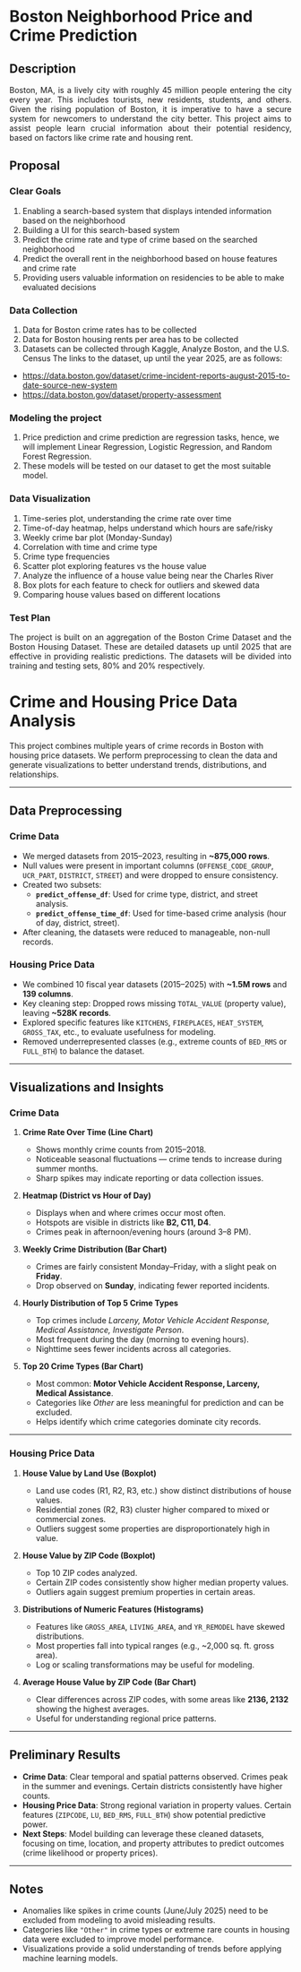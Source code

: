 # Boston Neighborhood Price and Crime Prediction

## Description

<p align="justify"> Boston, MA, is a lively city with roughly 45 million people entering the city every year. This includes tourists, new residents, students, and others. Given the rising population of Boston, it is imperative to have a secure system for newcomers to understand the city better. This project aims to assist people learn crucial information about their potential residency, based on factors like crime rate and housing rent.</p>

## Proposal

### Clear Goals

1. Enabling a search-based system that displays intended information based on the neighborhood
2. Building a UI for this search-based system
3. Predict the crime rate and type of crime based on the searched neighborhood
4. Predict the overall rent in the neighborhood based on house features and crime rate
5. Providing users valuable information on residencies to be able to make evaluated decisions

### Data Collection

1. Data for Boston crime rates has to be collected
2. Data for Boston housing rents per area has to be collected
3. Datasets can be collected through Kaggle, Analyze Boston, and the U.S. Census
   The links to the dataset, up until the year 2025, are as follows:

- https://data.boston.gov/dataset/crime-incident-reports-august-2015-to-date-source-new-system
- https://data.boston.gov/dataset/property-assessment

### Modeling the project

1. Price prediction and crime prediction are regression tasks, hence, we will implement Linear Regression, Logistic Regression, and Random Forest Regression.
2. These models will be tested on our dataset to get the most suitable model.

### Data Visualization

1. Time-series plot, understanding the crime rate over time
2. Time-of-day heatmap, helps understand which hours are safe/risky
3. Weekly crime bar plot (Monday-Sunday)
4. Correlation with time and crime type
5. Crime type frequencies
6. Scatter plot exploring features vs the house value
7. Analyze the influence of a house value being near the Charles River
8. Box plots for each feature to check for outliers and skewed data
9. Comparing house values based on different locations

### Test Plan

<p align="justify">The project is built on an aggregation of the Boston Crime Dataset and the Boston Housing Dataset. These are detailed datasets up until 2025 that are effective in providing realistic predictions. The datasets will be divided into training and testing sets, 80% and 20% respectively.</p>

# Crime and Housing Price Data Analysis

This project combines multiple years of crime records in Boston with housing price datasets. We perform preprocessing to clean the data and generate visualizations to better understand trends, distributions, and relationships.

---

## Data Preprocessing

### Crime Data
- We merged datasets from 2015–2023, resulting in **~875,000 rows**.
- Null values were present in important columns (`OFFENSE_CODE_GROUP`, `UCR_PART`, `DISTRICT`, `STREET`) and were dropped to ensure consistency.
- Created two subsets:  
  - **`predict_offense_df`**: Used for crime type, district, and street analysis.  
  - **`predict_offense_time_df`**: Used for time-based crime analysis (hour of day, district, street).
- After cleaning, the datasets were reduced to manageable, non-null records.

### Housing Price Data
- We combined 10 fiscal year datasets (2015–2025) with **~1.5M rows** and **139 columns**.
- Key cleaning step: Dropped rows missing `TOTAL_VALUE` (property value), leaving **~528K records**.
- Explored specific features like `KITCHENS`, `FIREPLACES`, `HEAT_SYSTEM`, `GROSS_TAX`, etc., to evaluate usefulness for modeling.
- Removed underrepresented classes (e.g., extreme counts of `BED_RMS` or `FULL_BTH`) to balance the dataset.

---

## Visualizations and Insights

### Crime Data
1. **Crime Rate Over Time (Line Chart)**  
   - Shows monthly crime counts from 2015–2018.  
   - Noticeable seasonal fluctuations — crime tends to increase during summer months.  
   - Sharp spikes may indicate reporting or data collection issues.

2. **Heatmap (District vs Hour of Day)**  
   - Displays when and where crimes occur most often.  
   - Hotspots are visible in districts like **B2, C11, D4**.  
   - Crimes peak in afternoon/evening hours (around 3–8 PM).

3. **Weekly Crime Distribution (Bar Chart)**  
   - Crimes are fairly consistent Monday–Friday, with a slight peak on **Friday**.  
   - Drop observed on **Sunday**, indicating fewer reported incidents.

4. **Hourly Distribution of Top 5 Crime Types**  
   - Top crimes include *Larceny, Motor Vehicle Accident Response, Medical Assistance, Investigate Person*.  
   - Most frequent during the day (morning to evening hours).  
   - Nighttime sees fewer incidents across all categories.

5. **Top 20 Crime Types (Bar Chart)**  
   - Most common: **Motor Vehicle Accident Response, Larceny, Medical Assistance**.  
   - Categories like *Other* are less meaningful for prediction and can be excluded.  
   - Helps identify which crime categories dominate city records.

---

### Housing Price Data
1. **House Value by Land Use (Boxplot)**  
   - Land use codes (R1, R2, R3, etc.) show distinct distributions of house values.  
   - Residential zones (R2, R3) cluster higher compared to mixed or commercial zones.  
   - Outliers suggest some properties are disproportionately high in value.

2. **House Value by ZIP Code (Boxplot)**  
   - Top 10 ZIP codes analyzed.  
   - Certain ZIP codes consistently show higher median property values.  
   - Outliers again suggest premium properties in certain areas.

3. **Distributions of Numeric Features (Histograms)**  
   - Features like `GROSS_AREA`, `LIVING_AREA`, and `YR_REMODEL` have skewed distributions.  
   - Most properties fall into typical ranges (e.g., ~2,000 sq. ft. gross area).  
   - Log or scaling transformations may be useful for modeling.

4. **Average House Value by ZIP Code (Bar Chart)**  
   - Clear differences across ZIP codes, with some areas like **2136, 2132** showing the highest averages.  
   - Useful for understanding regional price patterns.  

---

## Preliminary Results

- **Crime Data**: Clear temporal and spatial patterns observed. Crimes peak in the summer and evenings. Certain districts consistently have higher counts.  
- **Housing Price Data**: Strong regional variation in property values. Certain features (`ZIPCODE`, `LU`, `BED_RMS`, `FULL_BTH`) show potential predictive power.  
- **Next Steps**: Model building can leverage these cleaned datasets, focusing on time, location, and property attributes to predict outcomes (crime likelihood or property prices).

---

## Notes
- Anomalies like spikes in crime counts (June/July 2025) need to be excluded from modeling to avoid misleading results.  
- Categories like `"Other"` in crime types or extreme rare counts in housing data were excluded to improve model performance.  
- Visualizations provide a solid understanding of trends before applying machine learning models.
